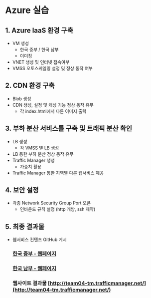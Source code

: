 # Azure 실습


## 1. Azure IaaS 환경 구축

- VM 생성
  - 한국 중부 / 한국 남부 
  - 이미징
- VNET 생성 및 인터넷 접속여부
- VMSS 오토스케일링 설정 및 정상 동작 여부

## 2. CDN 환경 구축
 - Blob 생성
 - CDN 생성, 설정 및 캐싱 기능 정상 동작 유무
   -  각 index.html에서 다른 이미지 출력

## 3. 부하 분산 서비스를 구축 및 트래픽 분산 확인
- LB 생성
  - 각 VMSS 별 LB 생성
- LB 통한 부하 분산 정상 동작 유무
- Traffic Manager 생성
  - 가중치 활용
- Traffic Manager 통한 지역별 다른 웹서비스 제공

## 4. 보안 설정 
- 각종 Network Security Group Port 오픈
  - 인바운드 규칙 설정 (http 개방, ssh 제약)

## 5. 최종 결과물
- 웹서비스 컨텐츠 GitHub 게시
  
  ### [한국 중부 - 웹페이지](./korea_mid_index/index.html)
  ### [한국 남부 - 웹페이지](./korea_south_index/index.html)
  
  ### **웹사이트 결과물** [http://team04-tm.trafficmanager.net/](http://team04-tm.trafficmanager.net/)